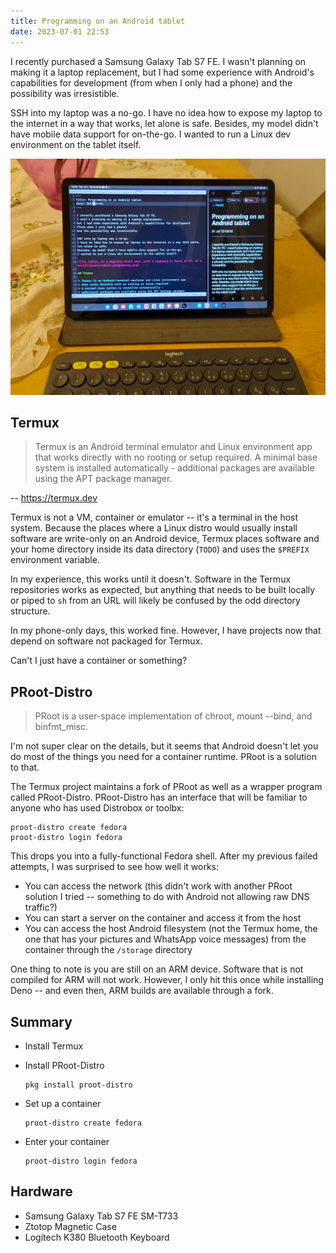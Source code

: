 ```yaml
---
title: Programming on an Android tablet
date: 2023-07-01 22:53
---
```


I recently purchased a Samsung Galaxy Tab S7 FE.
I wasn't planning on making it a laptop replacement,
but I had some experience with Android's capabilities for development
(from when I only had a phone)
and the possibility was irresistible.

SSH into my laptop was a no-go.
I have no idea how to expose my laptop to the internet in a way that works,
let alone is safe.
Besides, my model didn't have mobile data support for on-the-go.
I wanted to run a Linux dev environment on the tablet itself.

![The tablet, in a magnetic stand case, with a keyboard in front of it, on a desk](/assets/photos/tablet-programming.jpg)

## Termux

> Termux is an Android terminal emulator and Linux environment app
> that works directly with no rooting or setup required.
> A minimal base system is installed automatically -
> additional packages are available using the APT package manager.

-- <https://termux.dev>

Termux is not a VM, container or emulator --
it's a terminal in the host system.
Because the places where a Linux distro would usually install software
are write-only on an Android device,
Termux places software and your home directory inside its data directory
(`TODO`)
and uses the `$PREFIX` environment variable.

In my experience, this works until it doesn't.
Software in the Termux repositories works as expected,
but anything that needs to be built locally or piped to `sh` from an URL
will likely be confused by the odd directory structure.

In my phone-only days, this worked fine.
However, I have projects now that depend on software not packaged for Termux.

Can't I just have a container or something?

## PRoot-Distro

> PRoot is a user-space implementation of chroot, mount --bind, and binfmt_misc.

I'm not super clear on the details,
but it seems that Android doesn't let you do most of the things you need for a
container runtime.
PRoot is a solution to that.

The Termux project maintains a fork of PRoot as well as a wrapper program
called PRoot-Distro.
PRoot-Distro has an interface that will be familiar to anyone who has used
Distrobox or toolbx:

```
proot-distro create fedora
proot-distro login fedora
```

This drops you into a fully-functional Fedora shell.
After my previous failed attempts, I was surprised to see how well it works:

 - You can access the network
   (this didn't work with another PRoot solution I tried --
   something to do with Android not allowing raw DNS traffic?)
 - You can start a server on the container and access it from the host
 - You can access the host Android filesystem
   (not the Termux home, the one that has your pictures and
   WhatsApp voice messages) from the container through the `/storage` directory

One thing to note is you are still on an ARM device.
Software that is not compiled for ARM will not work.
However, I only hit this once while installing Deno --
and even then, ARM builds are available through a fork.

## Summary

- Install Termux

- Install PRoot-Distro
  ```
  pkg install proot-distro
  ```

- Set up a container
  ```
  proot-distro create fedora
  ```

- Enter your container
  ```
  proot-distro login fedora
  ```

## Hardware

- Samsung Galaxy Tab S7 FE SM-T733
- Ztotop Magnetic Case
- Logitech K380 Bluetooth Keyboard

